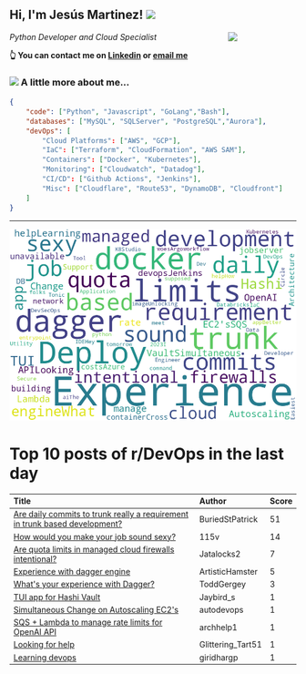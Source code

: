 <!--
**jmartinezl/jmartinezl** is a ✨ _special_ ✨ repository because its `README.md` (this file) appears on your GitHub profile.

Here are some ideas to get you started:

- 🔭 I’m currently working on ...
- 🌱 I’m currently learning ...
- 👯 I’m looking to collaborate on ...
- 🤔 I’m looking for help with ...
- 💬 Ask me about ...
- 📫 How to reach me: ...
- 😄 Pronouns: ...
- ⚡ Fun fact: ...
-->

<h2>Hi, I'm Jesús Martinez! <img src="https://media.giphy.com/media/WUlplcMpOCEmTGBtBW/giphy.gif" width="30"> </h2>
<img align='right' src="https://media.giphy.com/media/NytMLKyiaIh6VH9SPm/giphy.gif" width="120">
<p><em>Python Developer and Cloud Specialist
</em></p>

**👆 You can contact me on [Linkedin](https://www.linkedin.com/in/jes%C3%BAs-martinez-2b7b10104/) or [email me](mailto:jesus.mtz.lorenzo@gmail.com)**

### <img src="https://media.giphy.com/media/VgCDAzcKvsR6OM0uWg/giphy.gif" width="50"> A little more about me...  

```json
{
    "code": ["Python", "Javascript", "GoLang","Bash"],
    "databases": ["MySQL", "SQLServer", "PostgreSQL","Aurora"],
    "devOps": [
        "Cloud Platforms": ["AWS", "GCP"],
        "IaC": ["Terraform", "CloudFormation", "AWS SAM"],
        "Containers": ["Docker", "Kubernetes"],
        "Monitoring": ["Cloudwatch", "Datadog"],
        "CI/CD": ["Github Actions", "Jenkins"],
        "Misc": ["Cloudflare", "Route53", "DynamoDB", "Cloudfront"]
    ]
}
```
---

![Wordcloud](./cloud.png)

# Top 10 posts of r/DevOps in the last day

| Title | Author | Score |
|:---|:---|:---|
| [Are daily commits to trunk really a requirement in trunk based development?](https://www.reddit.com/r/devops/comments/185aqac/are_daily_commits_to_trunk_really_a_requirement/) | BuriedStPatrick | 51 |
| [How would you make your job sound sexy?](https://www.reddit.com/r/devops/comments/185gwyd/how_would_you_make_your_job_sound_sexy/) | 115v | 14 |
| [Are quota limits in managed cloud firewalls intentional?](https://www.reddit.com/r/devops/comments/185btnc/are_quota_limits_in_managed_cloud_firewalls/) | Jatalocks2 | 7 |
| [Experience with dagger engine](https://www.reddit.com/r/devops/comments/185h88c/experience_with_dagger_engine/) | ArtisticHamster | 5 |
| [What's your experience with Dagger?](https://www.reddit.com/r/devops/comments/185tey1/whats_your_experience_with_dagger/) | ToddGergey | 3 |
| [TUI app for Hashi Vault](https://www.reddit.com/r/devops/comments/185g51f/tui_app_for_hashi_vault/) | Jaybird_s | 1 |
| [Simultaneous Change on Autoscaling EC2's](https://www.reddit.com/r/devops/comments/185ryjp/simultaneous_change_on_autoscaling_ec2s/) | autodevops | 1 |
| [SQS + Lambda to manage rate limits for OpenAI API](https://www.reddit.com/r/devops/comments/185fudo/sqs_lambda_to_manage_rate_limits_for_openai_api/) | archhelp1 | 1 |
| [Looking for help](https://www.reddit.com/r/devops/comments/185h9k2/looking_for_help/) | Glittering_Tart51 | 1 |
| [Learning devops](https://www.reddit.com/r/devops/comments/185ppq3/learning_devops/) | giridhargp | 1 |
